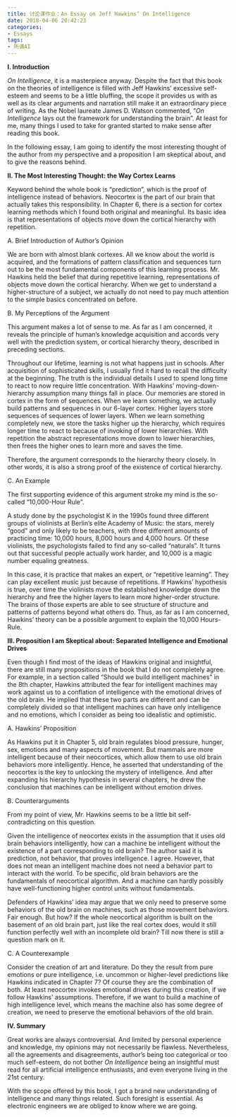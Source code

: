 ```yaml
---
title: 讨论课作业：An Essay on Jeff Hawkins’ On Intelligence
date: 2018-04-06 20:42:23
categories:
- Essays
tags:
- 所谓AI
---
```


**I. Introduction**

*On Intelligence*, it is a masterpiece anyway. Despite the fact that this book on the theories of intelligence is filled with Jeff Hawkins’ excessive self-esteem and seems to be a little bluffing, the scope it provides us with as well as its clear arguments and narration still make it an extraordinary piece of writing. As the Nobel laureate James D. Watson commented, “*On Intelligence* lays out the framework for understanding the brain”. At least for me, many things I used to take for granted started to make sense after reading this book. 

In the following essay, I am going to identify the most interesting thought of the author from my perspective and a proposition I am skeptical about, and to give the reasons behind.

**II. The Most Interesting Thought: the Way Cortex Learns**

Keyword behind the whole book is “prediction”, which is the proof of intelligence instead of behaviors. Neocortex is the part of our brain that actually takes this responsibility. In Chapter 6, there is a section for cortex learning methods which I found both original and meaningful. Its basic idea is that representations of objects move down the cortical hierarchy with repetition.

A. Brief Introduction of Author’s Opinion

We are born with almost blank cortexes. All we know about the world is acquired, and the formations of pattern classification and sequences turn out to be the most fundamental components of this learning process. Mr. Hawkins held the belief that during repetitive learning, representations of objects move down the cortical hierarchy. When we get to understand a higher-structure of a subject, we actually do not need to pay much attention to the simple basics concentrated on before.

B. My Perceptions of the Argument

This argument makes a lot of sense to me. As far as I am concerned, it reveals the principle of human’s knowledge acquisition and accords very well with the prediction system, or cortical hierarchy theory, described in preceding sections.

Throughout our lifetime, learning is not what happens just in schools. After acquisition of sophisticated skills, I usually find it hard to recall the difficulty at the beginning. The truth is the individual details I used to spend long time to react to now require little concentration. With Hawkins’ moving-down-hierarchy assumption many things fall in place. Our memories are stored in cortex in the form of sequences. When we learn something, we actually build patterns and sequences in our 6-layer cortex. Higher layers store sequences of sequences of lower layers. When we learn something completely new, we store the tasks higher up the hierarchy, which requires longer time to react to because of invoking of lower hierarchies. With repetition the abstract representations move down to lower hierarchies, then frees the higher ones to learn more and saves the time.

Therefore, the argument corresponds to the hierarchy theory closely. In other words, it is also a strong proof of the existence of cortical hierarchy.

C. An Example

The first supporting evidence of this argument stroke my mind is the so-called “10,000-Hour Rule”.

A study done by the psychologist K in the 1990s found three different groups of violinists at Berlin’s elite Academy of Music: the stars, merely “good” and only likely to be teachers, with three different amounts of practicing time: 10,000 hours, 8,000 hours and 4,000 hours. Of these violinists, the psychologists failed to find any so-called “naturals”. It turns out that successful people actually work harder, and 10,000 is a magic number equaling greatness.

In this case, it is practice that makes an expert, or “repetitive learning”. They can play excellent music just because of repetitions. If Hawkins’ hypothesis is true, over time the violinists move the established knowledge down the hierarchy and free the higher layers to learn more higher-order structure. The brains of those experts are able to see structure of structure and patterns of patterns beyond what others do. Thus, as far as I am concerned, Hawkins’ theory can be a possible argument to explain the 10,000 Hours-Rule.

**III. Proposition I am Skeptical about: Separated Intelligence and Emotional Drives**

Even though I find most of the ideas of Hawkins original and insightful, there are still many propositions in the book that I do not completely agree. For example, in a section called “Should we build intelligent machines” in the 8th chapter, Hawkins attributed the fear for intelligent machines may work against us to a conflation of intelligence with the emotional drives of the old brain. He implied that these two parts are different and can be completely divided so that intelligent machines can have only intelligence and no emotions, which I consider as being too idealistic and optimistic. 

A. Hawkins’ Proposition

As Hawkins put it in Chapter 5, old brain regulates blood pressure, hunger, sex, emotions and many aspects of movement. But mammals are more intelligent because of their neocortices, which allow them to use old brain behaviors more intelligently. Hence, he asserted that understanding of the neocortex is the key to unlocking the mystery of intelligence. And after expanding his hierarchy hypothesis in several chapters, he drew the conclusion that machines can be intelligent without emotion drives.

B. Counterarguments

From my point of view, Mr. Hawkins seems to be a little bit self-contradicting on this question.

Given the intelligence of neocortex exists in the assumption that it uses old brain behaviors intelligently, how can a machine be intelligent without the existence of a part corresponding to old brain? The author said it is prediction, not behavior, that proves intelligence. I agree. However, that does not mean an intelligent machine does not need a behavior part to interact with the world. To be specific, old brain behaviors are the fundamentals of neocortical algorithm. And a machine can hardly possibly have well-functioning higher control units without fundamentals.

Defenders of Hawkins’ idea may argue that we only need to preserve some behaviors of the old brain on machines, such as those movement behaviors. Fair enough. But how? If the whole neocortical algorithm is built on the basement of an old brain part, just like the real cortex does, would it still function perfectly well with an incomplete old brain? Till now there is still a question mark on it.

C. A Counterexample

Consider the creation of art and literature. Do they the result from pure emotions or pure intelligence, i.e. uncommon or higher-level predictions like Hawkins indicated in Chapter 7? Of course they are the combination of both. At least neocortex invokes emotional drives during this creation, if we follow Hawkins’ assumptions. Therefore, if we want to build a machine of high intelligence level, which means the machine also has some degree of creation, we need to preserve the emotional behaviors of the old brain.

**IV. Summary**

Great works are always controversial. And limited by personal experience and knowledge, my opinions may not necessarily be flawless. Nevertheless, all the agreements and disagreements, author’s being too categorical or too much self-esteem, do not bother *On Intelligence* being an insightful must read for all artificial intelligence enthusiasts, and even everyone living in the 21st century. 

With the scope offered by this book, I got a brand new understanding of intelligence and many things related. Such foresight is essential. As electronic engineers we are obliged to know where we are going.